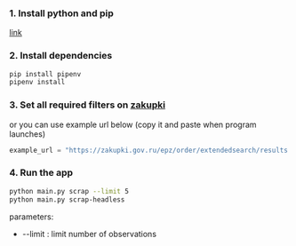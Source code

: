 ### 1. Install python and pip

[link](https://www.python.org/)

### 2. Install dependencies

```bash
pip install pipenv
pipenv install
```

### 3. Set all required filters on [zakupki](https://zakupki.gov.ru/epz/order/extendedsearch/results.html)
or you can use example url below (copy it and paste when program launches)
```python
example_url = "https://zakupki.gov.ru/epz/order/extendedsearch/results.html?morphology=on&pageNumber=1&sortDirection=false&recordsPerPage=_10&showLotsInfoHidden=false&sortBy=UPDATE_DATE&fz44=on&fz223=on&af=on&ca=on&pc=on&pa=on&priceContractAdvantages44IdNameHidden=%7B%7D&priceContractAdvantages94IdNameHidden=%7B%7D&currencyIdGeneral=-1&selectedSubjectsIdNameHidden=%7B%7D&participantName=7724931166&OrderPlacementSmallBusinessSubject=on&OrderPlacementRnpData=on&OrderPlacementExecutionRequirement=on&orderPlacement94_0=0&orderPlacement94_1=0&orderPlacement94_2=0&contractPriceCurrencyId=-1&budgetLevelIdNameHidden=%7B%7D&nonBudgetTypesIdNameHidden=%7B%7D"
```

### 4. Run the app

```bash
python main.py scrap --limit 5
python main.py scrap-headless
```

parameters:

- --limit : limit number of observations
